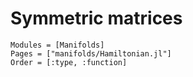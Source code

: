 # Symmetric matrices

```@autodocs
Modules = [Manifolds]
Pages = ["manifolds/Hamiltonian.jl"]
Order = [:type, :function]
```
